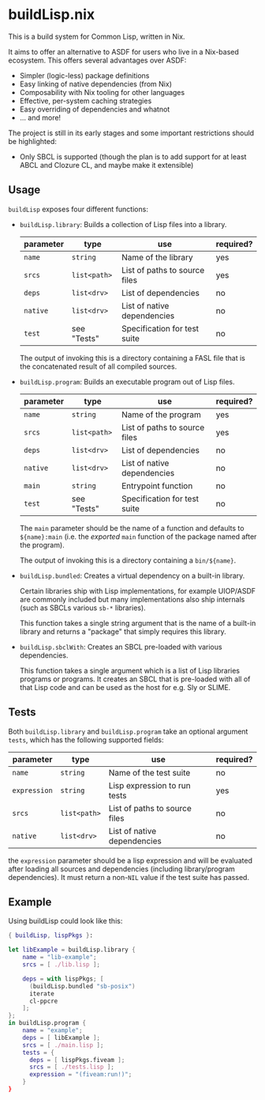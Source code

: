 buildLisp.nix
=============

This is a build system for Common Lisp, written in Nix.

It aims to offer an alternative to ASDF for users who live in a
Nix-based ecosystem. This offers several advantages over ASDF:

* Simpler (logic-less) package definitions
* Easy linking of native dependencies (from Nix)
* Composability with Nix tooling for other languages
* Effective, per-system caching strategies
* Easy overriding of dependencies and whatnot
* ... and more!

The project is still in its early stages and some important
restrictions should be highlighted:

* Only SBCL is supported (though the plan is to add support for at
  least ABCL and Clozure CL, and maybe make it extensible)

## Usage

`buildLisp` exposes four different functions:

* `buildLisp.library`: Builds a collection of Lisp files into a library.

  | parameter | type         | use                           | required? |
  |-----------|--------------|-------------------------------|-----------|
  | `name`    | `string`     | Name of the library           | yes       |
  | `srcs`    | `list<path>` | List of paths to source files | yes       |
  | `deps`    | `list<drv>`  | List of dependencies          | no        |
  | `native`  | `list<drv>`  | List of native dependencies   | no        |
  | `test`    | see "Tests"  | Specification for test suite  | no        |

  The output of invoking this is a directory containing a FASL file
  that is the concatenated result of all compiled sources.

* `buildLisp.program`: Builds an executable program out of Lisp files.

  | parameter | type         | use                           | required? |
  |-----------|--------------|-------------------------------|-----------|
  | `name`    | `string`     | Name of the program           | yes       |
  | `srcs`    | `list<path>` | List of paths to source files | yes       |
  | `deps`    | `list<drv>`  | List of dependencies          | no        |
  | `native`  | `list<drv>`  | List of native dependencies   | no        |
  | `main`    | `string`     | Entrypoint function           | no        |
  | `test`    | see "Tests"  | Specification for test suite  | no        |

  The `main` parameter should be the name of a function and defaults
  to `${name}:main` (i.e. the *exported* `main` function of the
  package named after the program).

  The output of invoking this is a directory containing a
  `bin/${name}`.

* `buildLisp.bundled`: Creates a virtual dependency on a built-in library.

  Certain libraries ship with Lisp implementations, for example
  UIOP/ASDF are commonly included but many implementations also ship
  internals (such as SBCLs various `sb-*` libraries).

  This function takes a single string argument that is the name of a
  built-in library and returns a "package" that simply requires this
  library.

* `buildLisp.sbclWith`: Creates an SBCL pre-loaded with various dependencies.

  This function takes a single argument which is a list of Lisp
  libraries programs or programs. It creates an SBCL that is
  pre-loaded with all of that Lisp code and can be used as the host
  for e.g. Sly or SLIME.

## Tests

Both `buildLisp.library` and `buildLisp.program` take an optional argument
`tests`, which has the following supported fields:

  | parameter    | type         | use                           | required? |
  |--------------|--------------|-------------------------------|-----------|
  | `name`       | `string`     | Name of the test suite        | no        |
  | `expression` | `string`     | Lisp expression to run tests  | yes       |
  | `srcs`       | `list<path>` | List of paths to source files | no        |
  | `native`     | `list<drv>`  | List of native dependencies   | no        |

the `expression` parameter should be a lisp expression and will be evaluated
after loading all sources and dependencies (including library/program
dependencies). It must return a non-`NIL` value if the test suite has passed.

## Example

Using buildLisp could look like this:

```nix
{ buildLisp, lispPkgs }:

let libExample = buildLisp.library {
    name = "lib-example";
    srcs = [ ./lib.lisp ];

    deps = with lispPkgs; [
      (buildLisp.bundled "sb-posix")
      iterate
      cl-ppcre
    ];
};
in buildLisp.program {
    name = "example";
    deps = [ libExample ];
    srcs = [ ./main.lisp ];
    tests = {
      deps = [ lispPkgs.fiveam ];
      srcs = [ ./tests.lisp ];
      expression = "(fiveam:run!)";
    }
}
```
